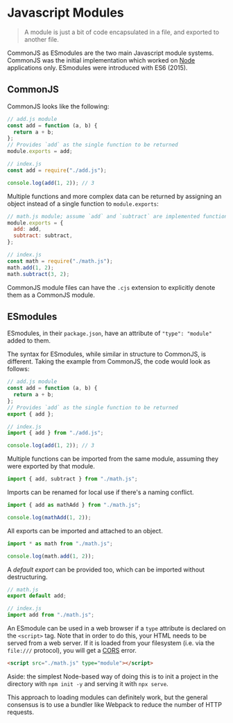 # Javascript Modules

> A module is just a bit of code encapsulated in a file, and exported to another
> file.

CommonJS as ESmodules are the two main Javascript module systems. CommonJS was
the initial implementation which worked on [Node](programming/languages/node.md)
applications only. ESmodules were introduced with ES6 (2015).

## CommonJS

CommonJS looks like the following:

```javascript
// add.js module
const add = function (a, b) {
  return a + b;
};
// Provides `add` as the single function to be returned
module.exports = add;

// index.js
const add = require("./add.js");

console.log(add(1, 2)); // 3
```

Multiple functions and more complex data can be returned by assigning an object
instead of a single function to `module.exports`:

```javascript
// math.js module; assume `add` and `subtract` are implemented functions
module.exports = {
  add: add,
  subtract: subtract,
};

// index.js
const math = require("./math.js");
math.add(1, 2);
math.subtract(3, 2);
```

CommonJS module files can have the `.cjs` extension to explicitly denote them as
a CommonJS module.

## ESmodules

ESmodules, in their `package.json`, have an attribute of `"type": "module"`
added to them.

The syntax for ESmodules, while similar in structure to CommonJS, is different.
Taking the example from CommonJS, the code would look as follows:

```javascript
// add.js module
const add = function (a, b) {
  return a + b;
};
// Provides `add` as the single function to be returned
export { add };

// index.js
import { add } from "./add.js";

console.log(add(1, 2)); // 3
```

Multiple functions can be imported from the same module, assuming they were
exported by that module.

```javascript
import { add, subtract } from "./math.js";
```

Imports can be renamed for local use if there's a naming conflict.

```javascript
import { add as mathAdd } from "./math.js";

console.log(mathAdd(1, 2));
```

All exports can be imported and attached to an object.

```javascript
import * as math from "./math.js";

console.log(math.add(1, 2));
```

A _default export_ can be provided too, which can be imported without
destructuring.

```javascript
// math.js
export default add;

// index.js
import add from "./math.js";
```

An ESmodule can be used in a web browser if a `type` attribute is declared on
the `<script>` tag. Note that in order to do this, your HTML needs to be served
from a web server. If it is loaded from your filesystem (i.e. via the `file:///`
protocol), you will get a [CORS](programming/cors.md) error.

```html
<script src="./math.js" type="module"></script>
```

Aside: the simplest Node-based way of doing this is to init a project in the
directory with `npm init -y` and serving it with `npx serve`.

This approach to loading modules can definitely work, but the general consensus
is to use a bundler like Webpack to reduce the number of HTTP requests.
